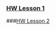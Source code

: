 ### [HW Lesson 1](https://github.com/Rednata/methed-NODE/tree/ls-1?tab=readme-ov-file)
###[HW Lesson 2](https://github.com/Rednata/methed-NODE/tree/ls-2)
